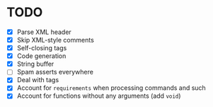 # TODO
- [x] Parse XML header
- [x] Skip XML-style comments
- [x] Self-closing tags
- [x] Code generation
- [x] String buffer
- [ ] Spam asserts everywhere
- [x] Deal with <remove> tags
- [x] Account for `requirements` when processing commands and such
- [x] Account for functions without any arguments (add `void`)
